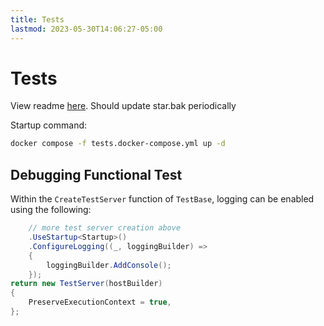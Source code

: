 ```yaml
---
title: Tests
lastmod: 2023-05-30T14:06:27-05:00
---
```

# Tests
View readme [here](https://github.com/drivevelocity/LeadCrumb/tree/develop/DC.Atlas/DC.Database.Mock).
Should update star.bak periodically

Startup command:
```bash
docker compose -f tests.docker-compose.yml up -d
```

## Debugging Functional Test
Within the `CreateTestServer` function of `TestBase`, logging can be enabled using the following:
```csharp
	// more test server creation above
    .UseStartup<Startup>()
    .ConfigureLogging((_, loggingBuilder) =>
    {
        loggingBuilder.AddConsole();
    });
return new TestServer(hostBuilder)
{
    PreserveExecutionContext = true,
};
```
